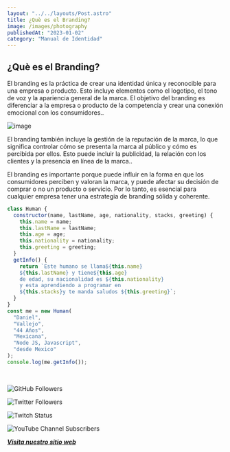 ```yaml
---
layout: "../../layouts/Post.astro"
title: ¿Què es el Branding?
image: /images/photography
publishedAt: "2023-01-02"
category: "Manual de Identidad"
---
```


## ¿Què es el Branding?

El branding es la práctica de crear una identidad única y reconocible para una empresa o producto. Esto incluye elementos como el logotipo, el tono de voz y la apariencia general de la marca. El objetivo del branding es diferenciar a la empresa o producto de la competencia y crear una conexión emocional con los consumidores..

![image](https://images.pexels.com/photos/7552358/pexels-photo-7552358.jpeg?auto=compress&cs=tinysrgb&w=1260&h=750&dpr=1)

El branding también incluye la gestión de la reputación de la marca, lo que significa controlar cómo se presenta la marca al público y cómo es percibida por ellos. Esto puede incluir la publicidad, la relación con los clientes y la presencia en línea de la marca..

El branding es importante porque puede influir en la forma en que los consumidores perciben y valoran la marca, y puede afectar su decisión de comprar o no un producto o servicio. Por lo tanto, es esencial para cualquier empresa tener una estrategia de branding sólida y coherente.

```js
class Human {
  constructor(name, lastName, age, nationality, stacks, greeting) {
    this.name = name;
    this.lastName = lastName;
    this.age = age;
    this.nationality = nationality;
    this.greeting = greeting;
  }
  getInfo() {
    return `Este humano se llama${this.name}
    ${this.lastName} y tiene${this.age}
    de edad, su nacionalidad es ${this.nationality}
    y esta aprendiendo a programar en 
    ${this.stacks}y te manda saludos ${this.greeting}`;
  }
}
const me = new Human(
  "Daniel",
  "Vallejo",
  "44 Años",
  "Mexicana",
  "Node JS, Javascript",
  "desde Mexico"
);
console.log(me.getInfo());
```

<br/>

![GitHub Followers](https://img.shields.io/github/followers/DanyVeneno?style=social)

![Twitter Followers](https://img.shields.io/twitter/follow/venenodigital?style=social)

![Twitch Status](https://img.shields.io/twitch/status/yehiibhii?style=social)

![YouTube Channel Subscribers](https://img.shields.io/youtube/channel/subscribers/UC8UhdMAKJX56O2PY8kzBIlw?style=social)

[**_Visita nuestro sitio web_**](https://juanitovenenoestudio.up.railway.app/)
